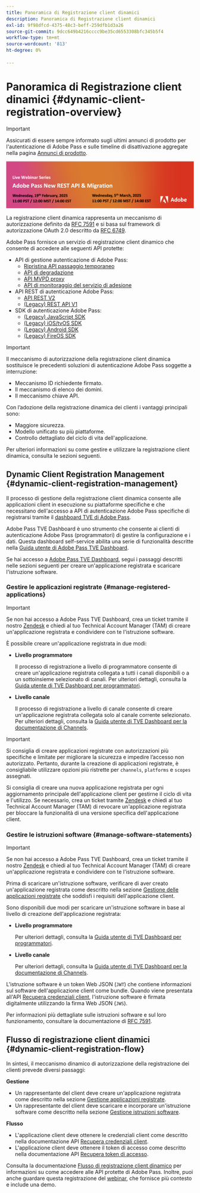 ```yaml
---
title: Panoramica di Registrazione client dinamici
description: Panoramica di Registrazione client dinamici
exl-id: 9f98dfcd-4375-48c3-beff-259dfb1d3a26
source-git-commit: 9dcc649b4216cccc9be35cd6553308bfc345b5f4
workflow-type: tm+mt
source-wordcount: '813'
ht-degree: 0%

---
```


# Panoramica di Registrazione client dinamici {#dynamic-client-registration-overview}

>[!IMPORTANT]
>
> Assicurati di essere sempre informato sugli ultimi annunci di prodotto per l&#39;autenticazione di Adobe Pass e sulle timeline di disattivazione aggregate nella pagina [Annunci di prodotto](/help/authentication/product-announcements.md).

<a href="https://experienceleague.adobe.com/en/docs/pass/authentication/product-announcements">![Serie di webinar live](/help/authentication/assets/rest-api-v2/live-webinar-series-banner.png)</a>

La registrazione client dinamica rappresenta un meccanismo di autorizzazione definito da [RFC 7591](https://datatracker.ietf.org/doc/html/rfc7591) e si basa sul framework di autorizzazione OAuth 2.0 descritto da [RFC 6749](https://datatracker.ietf.org/doc/html/rfc6749).

Adobe Pass fornisce un servizio di registrazione client dinamico che consente di accedere alle seguenti API protette:

* API di gestione autenticazione di Adobe Pass:
   * [Ripristina API passaggio temporaneo](../../features-premium/temporary-access/temp-pass-feature.md#reset-tempass-api-access)
   * [API di degradazione](../../features-premium/degraded-access/degradation-feature.md#degradation-api-access)
   * [API MVPD proxy](../../../integration-guide-mvpds/proxy-mvpd-webserv.md)
   * [API di monitoraggio del servizio di adesione](../../features-premium/esm/entitlement-service-monitoring-api.md)
* API REST di autenticazione Adobe Pass:
   * [API REST V2](../rest-api-v2/apis/rest-api-v2-apis-overview.md)
   * [(Legacy) REST API V1](../../legacy/rest-api-v1/rest-api-reference.md)
* SDK di autenticazione Adobe Pass:
   * [(Legacy) JavaScript SDK](../../legacy/sdks/javascript-sdk/javascript-sdk-api-reference.md)
   * [(Legacy) iOS/tvOS SDK](../../legacy/sdks/ios-tvos-sdk/iostvos-sdk-api-reference.md)
   * [(Legacy) Android SDK](../../legacy/sdks/android-sdk/android-sdk-api-reference.md)
   * [(Legacy) FireOS SDK](../../legacy/sdks/fireos-sdk/amazon-fireos-native-client-api-reference.md)

>[!IMPORTANT]
>
> Il meccanismo di autorizzazione della registrazione client dinamica sostituisce le precedenti soluzioni di autenticazione Adobe Pass soggette a interruzione:
>
> * Meccanismo ID richiedente firmato.
> * Il meccanismo di elenco dei domini.
> * Il meccanismo chiave API.

Con l’adozione della registrazione dinamica dei clienti i vantaggi principali sono:

* Maggiore sicurezza.
* Modello unificato su più piattaforme.
* Controllo dettagliato del ciclo di vita dell&#39;applicazione.

Per ulteriori informazioni su come gestire e utilizzare la registrazione client dinamica, consulta le sezioni seguenti.

## Dynamic Client Registration Management {#dynamic-client-registration-management}

Il processo di gestione della registrazione client dinamica consente alle applicazioni client in esecuzione su piattaforme specifiche e che necessitano dell&#39;accesso a API di autenticazione Adobe Pass specifiche di registrarsi tramite il [dashboard TVE di Adobe Pass](https://experience.adobe.com/#/pass/authentication).

Adobe Pass TVE Dashboard è uno strumento che consente ai clienti di autenticazione Adobe Pass (programmatori) di gestire la configurazione e i dati. Questa dashboard self-service abilita una serie di funzionalità descritte nella [Guida utente di Adobe Pass TVE Dashboard](../../../user-guide-tve-dashboard/tve-dashboard-overview.md).

Se hai accesso a [Adobe Pass TVE Dashboard](https://experience.adobe.com/#/pass/authentication), segui i passaggi descritti nelle sezioni seguenti per creare un&#39;applicazione registrata e scaricare l&#39;istruzione software.

### Gestire le applicazioni registrate {#manage-registered-applications}

>[!IMPORTANT]
>
> Se non hai accesso a Adobe Pass TVE Dashboard, crea un ticket tramite il nostro [Zendesk](https://adobeprimetime.zendesk.com) e chiedi al tuo Technical Account Manager (TAM) di creare un&#39;applicazione registrata e condividere con te l&#39;istruzione software.

È possibile creare un&#39;applicazione registrata in due modi:

* **Livello programmatore**

  Il processo di registrazione a livello di programmatore consente di creare un&#39;applicazione registrata collegata a tutti i canali disponibili o a un sottoinsieme selezionato di canali. Per ulteriori dettagli, consulta la [Guida utente di TVE Dashboard per programmatori](../../../user-guide-tve-dashboard/tve-dashboard-programmers.md).


* **Livello canale**

  Il processo di registrazione a livello di canale consente di creare un&#39;applicazione registrata collegata solo al canale corrente selezionato. Per ulteriori dettagli, consulta la [Guida utente di TVE Dashboard per la documentazione di Channels](../../../user-guide-tve-dashboard/tve-dashboard-channels.md).

>[!IMPORTANT]
>
> Si consiglia di creare applicazioni registrate con autorizzazioni più specifiche e limitate per migliorare la sicurezza e impedire l’accesso non autorizzato. Pertanto, durante la creazione di applicazioni registrate, è consigliabile utilizzare opzioni più ristrette per `channels`, `platforms` e `scopes` assegnati.
>
> Si consiglia di creare una nuova applicazione registrata per ogni aggiornamento principale dell&#39;applicazione client per gestirne il ciclo di vita e l&#39;utilizzo. Se necessario, crea un ticket tramite [Zendesk](https://adobeprimetime.zendesk.com) e chiedi al tuo Technical Account Manager (TAM) di revocare un&#39;applicazione registrata per bloccare la funzionalità di una versione specifica dell&#39;applicazione client.

### Gestire le istruzioni software {#manage-software-statements}

>[!IMPORTANT]
>
> Se non hai accesso a Adobe Pass TVE Dashboard, crea un ticket tramite il nostro [Zendesk](https://adobeprimetime.zendesk.com) e chiedi al tuo Technical Account Manager (TAM) di creare un&#39;applicazione registrata e condividere con te l&#39;istruzione software.

Prima di scaricare un&#39;istruzione software, verificare di aver creato un&#39;applicazione registrata come descritto nella sezione [Gestione delle applicazioni registrate](#manage-registered-applications) che soddisfi i requisiti dell&#39;applicazione client.

Sono disponibili due modi per scaricare un&#39;istruzione software in base al livello di creazione dell&#39;applicazione registrata:

* **Livello programmatore**

  Per ulteriori dettagli, consulta la [Guida utente di TVE Dashboard per programmatori](../../../user-guide-tve-dashboard/tve-dashboard-programmers.md).

* **Livello canale**

  Per ulteriori dettagli, consulta la [Guida utente di TVE Dashboard per la documentazione di Channels](../../../user-guide-tve-dashboard/tve-dashboard-channels.md).

L&#39;istruzione software è un token Web JSON (`JWT`) che contiene informazioni sul software dell&#39;applicazione client come bundle. Quando viene presentata all&#39;API [Recupera credenziali client](apis/dynamic-client-registration-apis-retrieve-client-credentials.md), l&#39;istruzione software è firmata digitalmente utilizzando la firma Web JSON (`JWS`).

Per informazioni più dettagliate sulle istruzioni software e sul loro funzionamento, consultare la documentazione di [RFC 7591](https://tools.ietf.org/html/rfc7591).

## Flusso di registrazione client dinamici {#dynamic-client-registration-flow}

In sintesi, il meccanismo dinamico di autorizzazione della registrazione dei clienti prevede diversi passaggi:

**Gestione**

* Un rappresentante del client deve creare un&#39;applicazione registrata come descritto nella sezione [Gestione applicazioni registrate](#manage-registered-applications).
* Un rappresentante del client deve scaricare e incorporare un&#39;istruzione software come descritto nella sezione [Gestione istruzioni software](#manage-software-statements).

**Flusso**

* L&#39;applicazione client deve ottenere le credenziali client come descritto nella documentazione API [Recupera credenziali client](apis/dynamic-client-registration-apis-retrieve-client-credentials.md).
* L&#39;applicazione client deve ottenere il token di accesso come descritto nella documentazione API [Recupera token di accesso](apis/dynamic-client-registration-apis-retrieve-access-token.md).

Consulta la documentazione [Flusso di registrazione client dinamico](flows/dynamic-client-registration-flow.md) per informazioni su come accedere alle API protette di Adobe Pass. Inoltre, puoi anche guardare questa registrazione del [webinar](https://my.adobeconnect.com/pzkp8ujrigg1/), che fornisce più contesto e include una demo.
